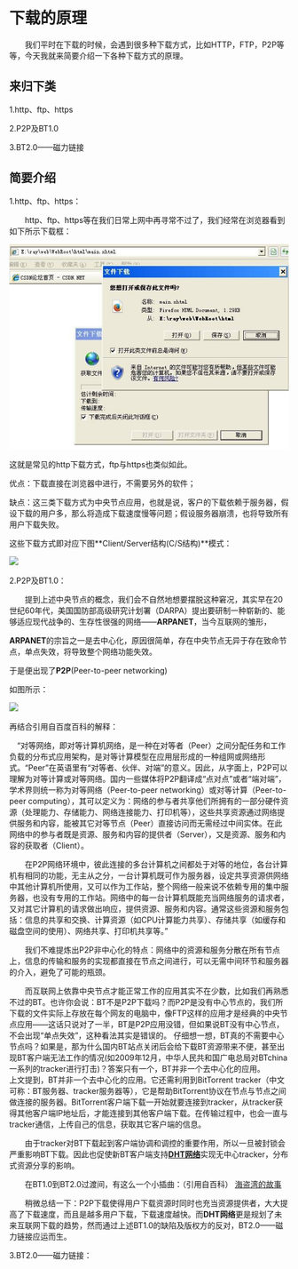 # 下载的原理

　　我们平时在下载的时候，会遇到很多种下载方式，比如HTTP，FTP，P2P等等，今天我就来简要介绍一下各种下载方式的原理。

## 来归下类

1.http、ftp、https

2.P2P及BT1.0

3.BT2.0——磁力链接

## 简要介绍

1.http、ftp、https：

　　http、ftp、https等在我们日常上网中再寻常不过了，我们经常在浏览器看到如下所示下载框：

![](images\timg.jpg)

这就是常见的http下载方式，ftp与https也类似如此。

优点：下载直接在浏览器中进行，不需要另外的软件；

缺点：这三类下载方式为中央节点应用，也就是说，客户的下载依赖于服务器，假设下载的用户多，那么将造成下载速度慢等问题；假设服务器崩溃，也将导致所有用户下载失败。

这些下载方式即对应下图**Client/Server结构(C/S结构)**模式：

![](http://yzhtml01.book118.com/2016/09/17/03/27821267/8.files/file0002.jpg)

2.P2P及BT1.0：

　　提到上述中央节点的概念，我们会不自然地想要摆脱这种窘况，其实早在20世纪60年代，美国国防部高级研究计划署（DARPA）提出要研制一种崭新的、能够适应现代战争的、生存性很强的网络——**ARPANET**，当今互联网的雏形，

**ARPANET**的宗旨之一是去中心化，原因很简单，存在中央节点无异于存在致命节点，单点失效，将导致整个网络功能失效。

于是便出现了**P2P**(Peer-to-peer networking)

如图所示：

![](https://gss0.bdstatic.com/94o3dSag_xI4khGkpoWK1HF6hhy/baike/c0%3Dbaike92%2C5%2C5%2C92%2C30/sign=715ed9386259252db71a155655f2685e/960a304e251f95ca796fa994cb177f3e6709527d.jpg)

再结合引用自百度百科的解释：

　“对等网络，即对等计算机网络，是一种在对等者（Peer）之间分配任务和工作负载的分布式应用架构，是对等计算模型在应用层形成的一种组网或网络形式。“Peer”在英语里有“对等者、伙伴、对端”的意义。因此，从字面上，P2P可以理解为对等计算或对等网络。国内一些媒体将P2P翻译成“点对点”或者“端对端”，学术界则统一称为对等网络（Peer-to-peer networking）或对等计算（Peer-to-peer computing），其可以定义为：网络的参与者共享他们所拥有的一部分硬件资源（处理能力、存储能力、网络连接能力、打印机等），这些共享资源通过网络提供服务和内容，能被其它对等节点（Peer）直接访问而无需经过中间实体。在此网络中的参与者既是资源、服务和内容的提供者（Server），又是资源、服务和内容的获取者（Client）。

　　在P2P网络环境中，彼此连接的多台计算机之间都处于对等的地位，各台计算机有相同的功能，无主从之分，一台计算机既可作为服务器，设定共享资源供网络中其他计算机所使用，又可以作为工作站，整个网络一般来说不依赖专用的集中服务器，也没有专用的工作站。网络中的每一台计算机既能充当网络服务的请求者，又对其它计算机的请求做出响应，提供资源、服务和内容。通常这些资源和服务包括：信息的共享和交换、计算资源（如CPU计算能力共享）、存储共享（如缓存和磁盘空间的使用）、网络共享、打印机共享等。”

　　我们不难提炼出P2P非中心化的特点：网络中的资源和服务分散在所有节点上，信息的传输和服务的实现都直接在节点之间进行，可以无需中间环节和服务器的介入，避免了可能的瓶颈。

　　而互联网上依靠中央节点才能正常工作的应用其实不在少数，比如我们再熟悉不过的BT。也许你会说：BT不是P2P下载吗？而P2P是没有中心节点的，我们所下载的文件实际上存放在每个网友的电脑中，像FTP这样的应用才是经典的中央节点应用——这话只说对了一半，BT是P2P应用没错，但如果说BT没有中心节点，不会出现“单点失效”，这种看法其实是错误的。
仔细想一想，BT真的不需要中心节点吗？如果是，那为什么国内BT站点关闭后会给下载BT资源带来不便，甚至出现BT客户端无法工作的情况(如2009年12月，中华人民共和国广电总局对BTchina一系列的tracker进行打击)？答案只有一个，BT并非一个去中心化的应用。　
　　
　　上文提到，BT并非一个去中心化的应用。它还需利用到BitTorrent tracker（中文可称：BT服务器、tracker服务器等），它是帮助BitTorrent协议在节点与节点之间做连接的服务器。BitTorrent客户端下载一开始就要连接到tracker，从tracker获得其他客户端IP地址后，才能连接到其他客户端下载。在传输过程中，也会一直与tracker通信，上传自己的信息，获取其它客户端的信息。

　　由于tracker对BT下载起到客户端协调和调控的重要作用，所以一旦被封锁会严重影响BT下载。因此也促使新BT客户端支持[**DHT网络**](https://baike.baidu.com/item/dht%E7%BD%91%E7%BB%9C/96984?fr=aladdin)实现无中心tracker，分布式资源分享的影响。

　　在BT1.0到BT2.0过渡间，有这么一个小插曲：（引用自百科）
[海盗湾的故事](海盗湾的故事)

　　稍微总结一下：P2P下载使得用户下载资源时同时也充当资源提供者，大大提高了下载速度，而且是越多用户下载，下载速度越快。而**DHT网络**更是规划了未来互联网下载的趋势，然而通过上述BT1.0的缺陷及版权方的反对，BT2.0——磁力链接应运而生。

3.BT2.0——磁力链接：



